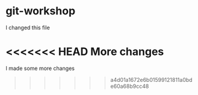 git-workshop
============

I changed this file

<<<<<<< HEAD
More changes
=======
I made some more changes
>>>>>>> a4d01a1672e6b01599121811a0bde60a68b9cc48
